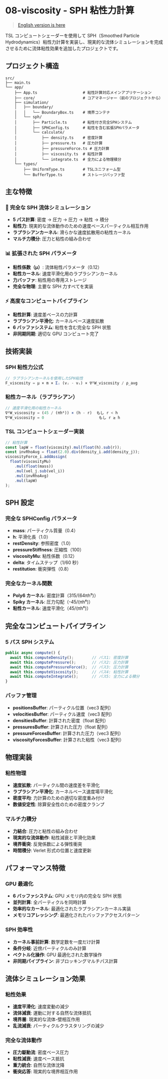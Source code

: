# 08-viscosity - SPH 粘性力計算

> [English version is here](README.md)

TSL コンピュートシェーダーを使用して SPH（Smoothed Particle Hydrodynamics）粘性力計算を実装し、現実的な流体シミュレーションを完成させるために流体粘性効果を追加したプロジェクトです。

## プロジェクト構造

```
src/
├── main.ts
└── app/
    ├── App.ts                    # 粘性計算対応メインアプリケーション
    ├── core/                     # コアマネージャー（前のプロジェクトから）
    ├── simulation/
    │   ├── boundary/
    │   │   └── BoundaryBox.ts    # 境界コンテナ
    │   └── sph/
    │       ├── Particle.ts       # 粘性付き完全SPHシステム
    │       ├── SPHConfig.ts      # 粘性を含む拡張SPHパラメータ
    │       └── calculate/
    │           ├── density.ts    # 密度計算
    │           ├── pressure.ts   # 圧力計算
    │           ├── pressureForce.ts # 圧力計算
    │           ├── viscosity.ts  # 粘性計算
    │           └── integrate.ts  # 全力による物理積分
    └── types/
        ├── UniformType.ts        # TSLユニフォーム型
        └── BufferType.ts         # ストレージバッファ型
```

## 主な特徴

### 🌊 完全な SPH 流体シミュレーション

- **5 パス計算**: 密度 → 圧力 → 圧力 → 粘性 → 積分
- **粘性力**: 現実的な流体動作のための速度ベースパーティクル相互作用
- **ラプラシアンカーネル**: 滑らかな速度拡散用の粘性カーネル
- **マルチ力積分**: 圧力と粘性の組み合わせ

### 📊 拡張された SPH パラメータ

- **粘性係数（μ）**: 流体粘性パラメータ（0.12）
- **粘性カーネル**: 速度平滑化用のラプラシアンカーネル
- **力バッファ**: 粘性用の専用ストレージ
- **完全な物理**: 主要な SPH 力すべてを実装

### ⚡ 高度なコンピュートパイプライン

- **粘性計算**: 速度差ベースの力計算
- **ラプラシアン平滑化**: カーネルベース速度拡散
- **6 バッファシステム**: 粘性を含む完全な SPH 状態
- **非同期同期**: 適切な GPU コンピュート完了

## 技術実装

### SPH 粘性力公式

```typescript
// ラプラシアンカーネルを使用したSPH粘性
F_viscosity = μ × m × Σⱼ (vⱼ - vᵢ) × ∇²W_viscosity / ρ_avg
```

### 粘性カーネル（ラプラシアン）

```typescript
// 速度平滑化用の粘性カーネル
∇²W_viscosity = (45 / (πh⁶)) × (h - r)  もし r < h
∇²W_viscosity = 0                        もし r ≥ h
```

### TSL コンピュートシェーダー実装

```typescript
// 粘性計算
const lapW = float(viscosity).mul(float(h).sub(r));
const invRhoAvg = float(2.0).div(density_i.add(density_j));
viscosityForce_i.addAssign(
  float(viscosityMu)
    .mul(float(mass))
    .mul(vel_j.sub(vel_i))
    .mul(invRhoAvg)
    .mul(lapW)
);
```

## SPH 設定

### 完全な SPHConfig パラメータ

- **mass**: パーティクル質量（0.4）
- **h**: 平滑化長（1.0）
- **restDensity**: 参照密度（1.0）
- **pressureStiffness**: 圧縮性（100）
- **viscosityMu**: 粘性係数（0.12）
- **delta**: タイムステップ（1/60 秒）
- **restitution**: 衝突弾性（0.8）

### 完全なカーネル関数

- **Poly6 カーネル**: 密度計算（315/(64πh⁹)）
- **Spiky カーネル**: 圧力勾配（-45/(πh⁶)）
- **粘性カーネル**: 速度平滑化（45/(πh⁶)）

## 完全なコンピュートパイプライン

### 5 パス SPH システム

```typescript
public async compute() {
  await this.computeDensity();        // パス1: 密度計算
  await this.computePressure();       // パス2: 圧力計算
  await this.computePressureForce();  // パス3: 圧力計算
  await this.computeViscosity();      // パス4: 粘性計算
  await this.computeIntegrate();      // パス5: 全力による積分
}
```

### バッファ管理

- **positionsBuffer**: パーティクル位置（vec3 配列）
- **velocitiesBuffer**: パーティクル速度（vec3 配列）
- **densitiesBuffer**: 計算された密度（float 配列）
- **pressuresBuffer**: 計算された圧力（float 配列）
- **pressureForcesBuffer**: 計算された圧力（vec3 配列）
- **viscosityForcesBuffer**: 計算された粘性（vec3 配列）

## 物理実装

### 粘性物理

- **速度拡散**: パーティクル間の速度差を平滑化
- **ラプラシアン平滑化**: カーネルベース速度場平滑化
- **密度平均**: 力計算のための適切な密度重み付け
- **数値安定性**: 除算安全性のための密度クランプ

### マルチ力積分

- **力結合**: 圧力と粘性の組み合わせ
- **現実的な流体動作**: 粘性減衰と平滑化効果
- **境界衝突**: 反発係数による弾性衝突
- **時間積分**: Verlet 形式の位置と速度更新

## パフォーマンス特徴

### GPU 最適化

- **6 バッファシステム**: GPU メモリ内の完全な SPH 状態
- **並列計算**: 全パーティクルを同時計算
- **効率的なカーネル**: 最適化されたラプラシアンカーネル実装
- **メモリコアレッシング**: 最適化されたバッファアクセスパターン

### SPH 効率性

- **カーネル事前計算**: 数学定数を一度だけ計算
- **条件分岐**: 近傍パーティクルのみ計算
- **ベクトル化操作**: GPU 最適化された数学操作
- **非同期パイプライン**: 非ブロッキングマルチパス計算

## 流体シミュレーション効果

### 粘性効果

- **速度平滑化**: 速度変動の減少
- **流体減衰**: 運動に対する自然な流体抵抗
- **境界層**: 現実的な流体-壁相互作用
- **乱流減衰**: パーティクルクラスタリングの減少

### 完全な流体動作

- **圧力駆動流**: 密度ベース圧力
- **粘性減衰**: 速度ベース抵抗
- **重力統合**: 自然な流体沈降
- **衝突応答**: 現実的な境界相互作用
